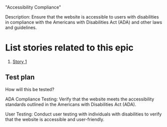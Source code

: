 "Accessibility Compliance"

Description: Ensure that the website is accessible to users with disabilities in compliance with the Americans with Disabilities Act (ADA) and other laws and guidelines.

# List stories related to this epic
1. [Story 1](stories/story_template_mde7.md)

## Test plan
How will this be tested?

ADA Compliance Testing: Verify that the website meets the accessibility standards outlined in the Americans with Disabilities Act (ADA).

User Testing: Conduct user testing with individuals with disabilities to verify that the website is accessible and user-friendly.
